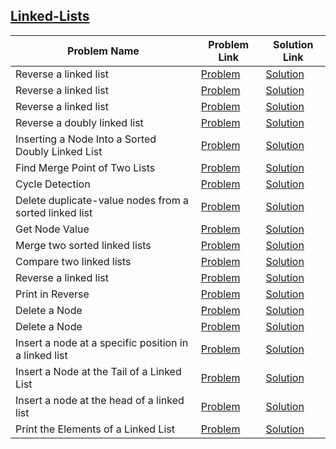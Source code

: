 ## [Linked-Lists](https://www.hackerrank.com/domains/data-structures/linked-lists)

Problem Name|Problem Link|Solution Link
---|---|---
Reverse a linked list|[Problem](https://www.hackerrank.com/challenges/reverse-a-linked-list/problem)|[Solution](/reverse-a-linked-list.cpp)
Reverse a linked list|[Problem](https://www.hackerrank.com/challenges/reverse-a-linked-list/problem)|[Solution](/reverse-a-linked-list.c)
Reverse a linked list|[Problem](https://www.hackerrank.com/challenges/reverse-a-linked-list/problem)|[Solution](/reverse-a-linked-list.c)
Reverse a doubly linked list|[Problem](https://www.hackerrank.com/challenges/reverse-a-doubly-linked-list/problem)|[Solution](/reverse-a-doubly-linked-list.cpp)
Inserting a Node Into a Sorted Doubly Linked List|[Problem](https://www.hackerrank.com/challenges/insert-a-node-into-a-sorted-doubly-linked-list/problem)|[Solution](/insert-a-node-into-a-sorted-doubly-linked-list.java)
Find Merge Point of Two Lists|[Problem](https://www.hackerrank.com/challenges/find-the-merge-point-of-two-joined-linked-lists/problem)|[Solution](/find-the-merge-point-of-two-joined-linked-lists.java)
Cycle Detection|[Problem](https://www.hackerrank.com/challenges/detect-whether-a-linked-list-contains-a-cycle/problem)|[Solution](/detect-whether-a-linked-list-contains-a-cycle.java)
Delete duplicate-value nodes from a sorted linked list|[Problem](https://www.hackerrank.com/challenges/delete-duplicate-value-nodes-from-a-sorted-linked-list/problem)|[Solution](/delete-duplicate-value-nodes-from-a-sorted-linked-list.java)
Get Node Value|[Problem](https://www.hackerrank.com/challenges/get-the-value-of-the-node-at-a-specific-position-from-the-tail/problem)|[Solution](/get-the-value-of-the-node-at-a-specific-position-from-the-tail.java)
Merge two sorted linked lists|[Problem](https://www.hackerrank.com/challenges/merge-two-sorted-linked-lists/problem)|[Solution](/merge-two-sorted-linked-lists.java)
Compare two linked lists|[Problem](https://www.hackerrank.com/challenges/compare-two-linked-lists/problem)|[Solution](/compare-two-linked-lists.java)
Reverse a linked list|[Problem](https://www.hackerrank.com/challenges/reverse-a-linked-list/problem)|[Solution](/reverse-a-linked-list.java)
Print in Reverse|[Problem](https://www.hackerrank.com/challenges/print-the-elements-of-a-linked-list-in-reverse/problem)|[Solution](/print-the-elements-of-a-linked-list-in-reverse.java)
Delete a Node|[Problem](https://www.hackerrank.com/challenges/delete-a-node-from-a-linked-list/problem)|[Solution](/delete-a-node-from-a-linked-list.java)
Delete a Node|[Problem](https://www.hackerrank.com/challenges/delete-a-node-from-a-linked-list/problem)|[Solution](/delete-a-node-from-a-linked-list.java)
Insert a node at a specific position in a linked list|[Problem](https://www.hackerrank.com/challenges/insert-a-node-at-a-specific-position-in-a-linked-list/problem)|[Solution](/insert-a-node-at-a-specific-position-in-a-linked-list.java)
Insert a Node at the Tail of a Linked List|[Problem](https://www.hackerrank.com/challenges/insert-a-node-at-the-tail-of-a-linked-list/problem)|[Solution](/insert-a-node-at-the-tail-of-a-linked-list.cpp)
Insert a node at the head of a linked list|[Problem](https://www.hackerrank.com/challenges/insert-a-node-at-the-head-of-a-linked-list/problem)|[Solution](/insert-a-node-at-the-head-of-a-linked-list.cpp)
Print the Elements of a Linked List|[Problem](https://www.hackerrank.com/challenges/print-the-elements-of-a-linked-list/problem)|[Solution](/print-the-elements-of-a-linked-list.cpp)

